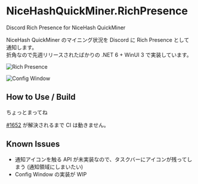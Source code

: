 # NiceHashQuickMiner.RichPresence

Discord Rich Presence for NiceHash QuickMiner

NiceHash QuickMiner のマイニング状況を Discord に Rich Presence として通知します。  
折角なので先週リリースされたばかりの .NET 6 + WinUI 3 で実装しています。

![Rich Presence](https://i.imgur.com/e5XbLDX.png)

![Config Window](https://i.imgur.com/3iQzDE1.png)

## How to Use / Build

ちょっとまってね

[#1652](https://github.com/microsoft/WindowsAppSDK/issues/1652) が解決されるまで CI は動きません。

## Known Issues

- 通知アイコンを触る API が未実装なので、タスクバーにアイコンが残ってしまう (通知領域にしまいたい)
- Config Window の実装が WIP
